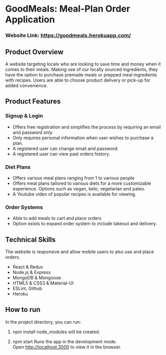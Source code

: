 # GoodMeals: Meal-Plan Order Application

### Website Link: https://goodmeals.herokuapp.com/

## Product Overview

A website targeting locals who are looking to save time and money when it comes to their meals. Making use of our locally sourced ingredients, they have the option to purchase premade meals or prepped meal ingredients with recipes. Users are able to choose product delivery or pick-up for added convenience.

## Product Features

### Signup & Login

- Offers free registration and simplifies the process by requiring an email and password only.
- Only requires personal information when user wishes to purchase a plan.
- A registered user can change email and password.
- A registered user can view past orders history.

### Diet Plans

- Offers various meal plans ranging from 1 to various people
- Offers meal plans tailored to various diets for a more customizable experience. Options such as vegan, keto, vegetarian and paleo.
- A Youtube video of popular recipes is available for viewing.

### Order Systems

- Able to add meals to cart and place orders
- Option exists to expand order system to include takeout and delivery.

## Technical Skills

The website is responsive and allow mobile users to also use and place orders.

- React & Redux
- Node.js & Express
- MongoDB & Mongoose
- HTML5 & CSS3 & Material-UI
- ESLint, Github
- Heroku

## How to run

In the project directory, you can run:

1. npm install
   node_modules will be created.

2. npm start
   Runs the app in the development mode.\
   Open [http://localhost:3000](http://localhost:3000) to view it in the browser.
